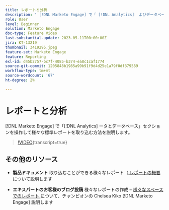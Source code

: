 ```yaml
---
title: レポートと分析
description: ' [!DNL Marketo Engage] で「 [!DNL Analytics]  よびデータベース」セクションを操作して様々な標準レポートを取り込む方法を説明します。'
role: User
level: Beginner
solution: Marketo Engage
doc-type: Feature Video
last-substantial-update: 2023-05-11T00:00:00Z
jira: KT-13219
thumbnail: 3419295.jpeg
feature-set: Marketo Engage
feature: Reporting
exl-id: d45b2757-bc7f-4085-b374-ea8c1caf1774
source-git-commit: 1205848b1985a99b91f9d4d25e1a79f0df379589
workflow-type: tm+mt
source-wordcount: '67'
ht-degree: 2%

---
```


# レポートと分析

[!DNL Marketo Engage] で「[!DNL Analytics] ータとデータベース」セクションを操作して様々な標準レポートを取り込む方法を説明します。

>[!VIDEO](https://video.tv.adobe.com/v/3419295/?learn=on){transcript=true}

## その他のリソース

* **製品ドキュメント**
取り込むことができる様々なレポート（[ レポートの概要 ](https://experienceleague.adobe.com/docs/marketo/using/product-docs/reporting/reporting-overview.html?lang=ja&amp;sdid=M7K4SLTS&amp;mv=email&amp;mv2=instreml) について説明します

* **エキスパートのお客様のブログ投稿**
様々なレポートの作成 – [ 様々なスペースでのレポート ](https://nation.marketo.com/t5/product-blogs/how-marketo-champion-chelsea-kiko-reports-in-various-marketo/ba-p/242627) について、チャンピオンの Chelsea Kiko [!DNL Marketo Engage]  説明します
